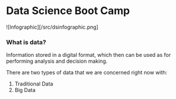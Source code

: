 # Data Science Boot Camp

![Infographic][/src/dsinfographic.png]

### __What is data?__

Information stored in a digital format, which then can be used as for performing analysis and decision making.

There are two types of data that we are concerned right now with:

1. Traditional Data
2. Big Data
